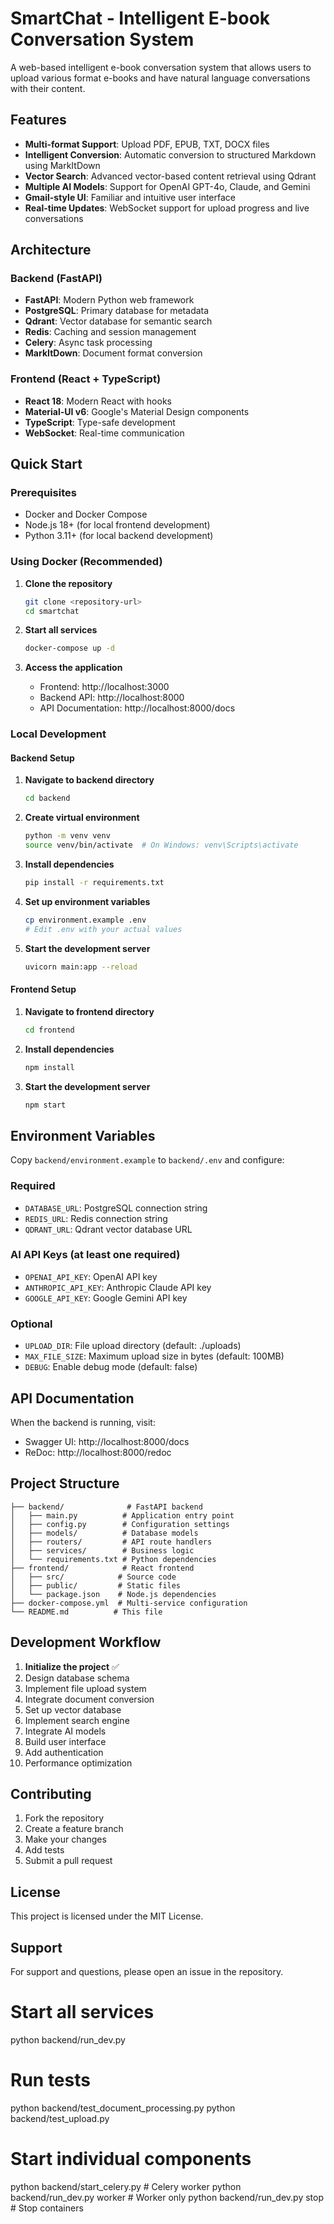 # SmartChat - Intelligent E-book Conversation System

A web-based intelligent e-book conversation system that allows users to upload various format e-books and have natural language conversations with their content.

## Features

- **Multi-format Support**: Upload PDF, EPUB, TXT, DOCX files
- **Intelligent Conversion**: Automatic conversion to structured Markdown using MarkItDown
- **Vector Search**: Advanced vector-based content retrieval using Qdrant
- **Multiple AI Models**: Support for OpenAI GPT-4o, Claude, and Gemini
- **Gmail-style UI**: Familiar and intuitive user interface
- **Real-time Updates**: WebSocket support for upload progress and live conversations

## Architecture

### Backend (FastAPI)
- **FastAPI**: Modern Python web framework
- **PostgreSQL**: Primary database for metadata
- **Qdrant**: Vector database for semantic search
- **Redis**: Caching and session management
- **Celery**: Async task processing
- **MarkItDown**: Document format conversion

### Frontend (React + TypeScript)
- **React 18**: Modern React with hooks
- **Material-UI v6**: Google's Material Design components
- **TypeScript**: Type-safe development
- **WebSocket**: Real-time communication

## Quick Start

### Prerequisites
- Docker and Docker Compose
- Node.js 18+ (for local frontend development)
- Python 3.11+ (for local backend development)

### Using Docker (Recommended)

1. **Clone the repository**
   ```bash
   git clone <repository-url>
   cd smartchat
   ```

2. **Start all services**
   ```bash
   docker-compose up -d
   ```

3. **Access the application**
   - Frontend: http://localhost:3000
   - Backend API: http://localhost:8000
   - API Documentation: http://localhost:8000/docs

### Local Development

#### Backend Setup

1. **Navigate to backend directory**
   ```bash
   cd backend
   ```

2. **Create virtual environment**
   ```bash
   python -m venv venv
   source venv/bin/activate  # On Windows: venv\Scripts\activate
   ```

3. **Install dependencies**
   ```bash
   pip install -r requirements.txt
   ```

4. **Set up environment variables**
   ```bash
   cp environment.example .env
   # Edit .env with your actual values
   ```

5. **Start the development server**
   ```bash
   uvicorn main:app --reload
   ```

#### Frontend Setup

1. **Navigate to frontend directory**
   ```bash
   cd frontend
   ```

2. **Install dependencies**
   ```bash
   npm install
   ```

3. **Start the development server**
   ```bash
   npm start
   ```

## Environment Variables

Copy `backend/environment.example` to `backend/.env` and configure:

### Required
- `DATABASE_URL`: PostgreSQL connection string
- `REDIS_URL`: Redis connection string
- `QDRANT_URL`: Qdrant vector database URL

### AI API Keys (at least one required)
- `OPENAI_API_KEY`: OpenAI API key
- `ANTHROPIC_API_KEY`: Anthropic Claude API key
- `GOOGLE_API_KEY`: Google Gemini API key

### Optional
- `UPLOAD_DIR`: File upload directory (default: ./uploads)
- `MAX_FILE_SIZE`: Maximum upload size in bytes (default: 100MB)
- `DEBUG`: Enable debug mode (default: false)

## API Documentation

When the backend is running, visit:
- Swagger UI: http://localhost:8000/docs
- ReDoc: http://localhost:8000/redoc

## Project Structure

```
├── backend/              # FastAPI backend
│   ├── main.py          # Application entry point
│   ├── config.py        # Configuration settings
│   ├── models/          # Database models
│   ├── routers/         # API route handlers
│   ├── services/        # Business logic
│   └── requirements.txt # Python dependencies
├── frontend/            # React frontend
│   ├── src/            # Source code
│   ├── public/         # Static files
│   └── package.json    # Node.js dependencies
├── docker-compose.yml  # Multi-service configuration
└── README.md          # This file
```

## Development Workflow

1. **Initialize the project** ✅
2. Design database schema
3. Implement file upload system
4. Integrate document conversion
5. Set up vector database
6. Implement search engine
7. Integrate AI models
8. Build user interface
9. Add authentication
10. Performance optimization

## Contributing

1. Fork the repository
2. Create a feature branch
3. Make your changes
4. Add tests
5. Submit a pull request

## License

This project is licensed under the MIT License.

## Support

For support and questions, please open an issue in the repository. 


# Start all services
python backend/run_dev.py

# Run tests
python backend/test_document_processing.py
python backend/test_upload.py

# Start individual components
python backend/start_celery.py        # Celery worker
python backend/run_dev.py worker      # Worker only
python backend/run_dev.py stop        # Stop containers
